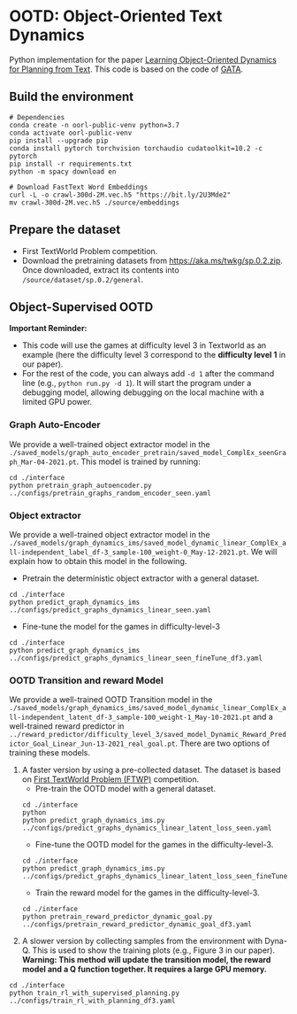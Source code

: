 # OOTD: Object-Oriented Text Dynamics

Python implementation for the paper [Learning Object-Oriented Dynamics for Planning from Text](https://openreview.net/pdf?id=B6EIcyp-Rb7). This code is based on the code of [GATA](https://github.com/xingdi-eric-yuan/GATA-public).

## Build the environment
```
# Dependencies
conda create -n oorl-public-venv python=3.7
conda activate oorl-public-venv
pip install --upgrade pip
conda install pytorch torchvision torchaudio cudatoolkit=10.2 -c pytorch
pip install -r requirements.txt
python -m spacy download en

# Download FastText Word Embeddings
curl -L -o crawl-300d-2M.vec.h5 "https://bit.ly/2U3Mde2"
mv crawl-300d-2M.vec.h5 ./source/embeddings
```

## Prepare the dataset
- First TextWorld Problem competition.
- Download the pretraining datasets from https://aka.ms/twkg/sp.0.2.zip. Once downloaded, extract its contents into ```/source/dataset/sp.0.2/general```.


## Object-Supervised OOTD
**Important Reminder:**
- This code will use the games at difficulty level 3 in Textworld  as an example (here the difficulty level 3 correspond to the **difficulty level 1** in our paper).
- For the rest of the code, you can always add ```-d 1``` after the command line (e.g., ```python run.py -d 1```). It will start the program under a debugging model, allowing debugging on the local machine with a limited GPU power. 

### Graph Auto-Encoder
We provide a well-trained object extractor model in the ```./saved_models/graph_auto_encoder_pretrain/saved_model_ComplEx_seenGraph_Mar-04-2021.pt```. This model is trained by running:
```
cd ./interface
python pretrain_graph_autoencoder.py ../configs/pretrain_graphs_random_encoder_seen.yaml
```

### Object extractor
We provide a well-trained object extractor model in the ```./saved_models/graph_dynamics_ims/saved_model_dynamic_linear_ComplEx_all-independent_label_df-3_sample-100_weight-0_May-12-2021.pt```. We will explain how to obtain this model in the following.
- Pretrain the deterministic object extractor with a general dataset.
```
cd ./interface
python predict_graph_dynamics_ims ../configs/predict_graphs_dynamics_linear_seen.yaml
```
- Fine-tune the model for the games in difficulty-level-3
```
cd ./interface
python predict_graph_dynamics_ims ../configs/predict_graphs_dynamics_linear_seen_fineTune_df3.yaml
```

### OOTD Transition and reward Model

We provide a well-trained OOTD Transition model in the ```./saved_models/graph_dynamics_ims/saved_model_dynamic_linear_ComplEx_all-independent_latent_df-3_sample-100_weight-1_May-10-2021.pt``` and a well-trained reward predictor in ```../reward_predictor/difficulty_level_3/saved_model_Dynamic_Reward_Predictor_Goal_Linear_Jun-13-2021_real_goal.pt```. There are two options of training these models. 
1. A faster version by using a pre-collected dataset. The dataset is based on [First TextWorld Problem (FTWP)](https://competitions.codalab.org/competitions/21557) competition.
   - Pre-train the OOTD model with a general dataset.
    ```
    cd ./interface
    python 
    python predict_graph_dynamics_ims.py ../configs/predict_graphs_dynamics_linear_latent_loss_seen.yaml
    ```
   - Fine-tune the OOTD model for the games in the difficulty-level-3.
   ```
   cd ./interface
   python predict_graph_dynamics_ims.py ../configs/predict_graphs_dynamics_linear_latent_loss_seen_fineTune_df3.yaml
   ```
   - Train the reward model for the games in the difficulty-level-3.
   ```
   cd ./interface
   python pretrain_reward_predictor_dynamic_goal.py ../configs/pretrain_reward_predictor_dynamic_goal_df3.yaml
   ```
2. A slower version by collecting samples from the environment with Dyna-Q. This is used to show the training plots (e.g., Figure 3 in our paper).  
**Warning: This method will update the transition model, the reward model and a Q function together. It requires a large GPU memory.**
```
cd ./interface
python train_rl_with_supervised_planning.py ../configs/train_rl_with_planning_df3.yaml
```
